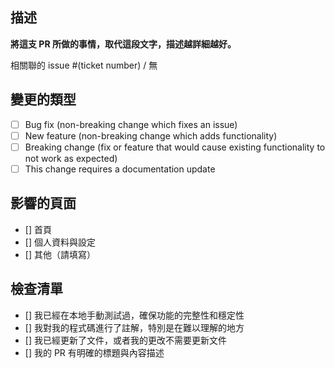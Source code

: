 ## 描述
**將這支 PR 所做的事情，取代這段文字，描述越詳細越好。**

相關聯的 issue #(ticket number) / 無

## 變更的類型
- [ ] Bug fix (non-breaking change which fixes an issue)
- [ ] New feature (non-breaking change which adds functionality)
- [ ] Breaking change (fix or feature that would cause existing functionality to not work as expected)
- [ ] This change requires a documentation update

## 影響的頁面
- [] 首頁
- [] 個人資料與設定
- [] 其他（請填寫）

## 檢查清單
- [] 我已經在本地手動測試過，確保功能的完整性和穩定性
- [] 我對我的程式碼進行了註解，特別是在難以理解的地方
- [] 我已經更新了文件，或者我的更改不需要更新文件
- [] 我的 PR 有明確的標題與內容描述